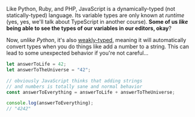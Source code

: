 Like Python, Ruby, and PHP, JavaScript is a dynamically-typed (not statically-typed) language. Its variable types are only known at _runtime_ (yes, yes, we'll talk about TypeScript in another course). **Some of us _like_ being able to see the types of our variables in our editors, okay**?

Now, _unlike Python_, it's also [weakly-typed](https://en.wikipedia.org/wiki/Strong_and_weak_typing), meaning it will automatically convert types when you do things like add a number to a string. This can lead to some unexpected behavior if you're not careful...

```javascript
let answerToLife = 42;
let answerToTheUniverse = "42";

// obviously JavaScript thinks that adding strings
// and numbers is totally sane and normal behavior
const answerToEverything = answerToLife + answerToTheUniverse;

console.log(answerToEverything);
// "4242"
```